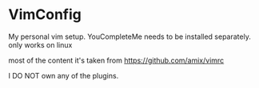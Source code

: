 # VimConfig
My personal vim setup.
YouCompleteMe needs to be installed separately.
only works on linux

most of the content it's taken from https://github.com/amix/vimrc

I DO NOT own any of the plugins.
